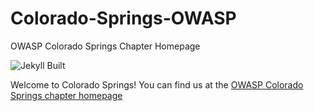 # Colorado-Springs-OWASP

OWASP Colorado Springs Chapter Homepage

![Jekyll Built](https://github.com/OWASP/www-chapter-colorado-springs/workflows/jekyll-build/badge.svg)

Welcome to Colorado Springs! You can find us at the [OWASP Colorado Springs chapter homepage](https://owasp.org/www-chapter-colorado-springs/)

